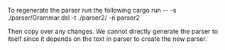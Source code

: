 To regenerate the parser run the following 
cargo run -- -s ./parser/Grammar.dsl -t ./parser2/ -n parser2

Then copy over any changes. We cannot directly generate the parser to itself since it depends on the
text in parser to create the new parser. 
